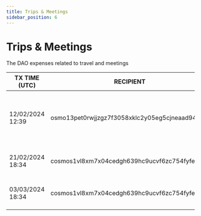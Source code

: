 ```yaml
---
title: Trips & Meetings
sidebar_position: 6
---
```


# Trips & Meetings

The DAO expenses related to travel and meetings

| TX TIME (UTC) | RECIPIENT                                 | AMOUNT | DESCRIPTION | TX DETAILS
|---------------|-------------------------------------------|--------|-------------|-----------
| 12/02/2024 12:39 | osmo13pet0rwjjzgz7f3058xklc2y05eg5cjneaad94 | 7,365 OSMO | London & Denver meeting: 5x flights, hotel nights, trains, uber and sundries  | [🔎](https://www.mintscan.io/osmosis/txs/A87750B8DC5F5339471FEB3E3182FA25BCEEBC4F7A6B986837B460E73BB16D8D?height=13758124)
| 21/02/2024 18:34 | cosmos1vl8xm7x04cedgh639hc9ucvf6zc754fyfewhef | 125.280461 ATOM | Additional costs for Denver meeting  | [🔎](https://www.mintscan.io/cosmos/txs/A1A75AD7B4D20508E7B4F80126D3EED82D736758C04955FD7C03A52D86ACA64B?height=19253496)
| 03/03/2024 18:34 | cosmos1vl8xm7x04cedgh639hc9ucvf6zc754fyfewhef | 45.797698 ATOM | Additional flight for Denver meeting  | [🔎](https://www.mintscan.io/cosmos/txs/AF9D1FE239173D75A30A61DEDE48DFB58294D0DF0C0269FC1E4B7588A7A65EFD?height=19406723)